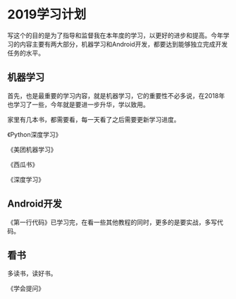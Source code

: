 # 2019学习计划 #

写这个的目的是为了指导和监督我在本年度的学习，以更好的进步和提高。今年学习的内容主要有两大部分，机器学习和Android开发，都要达到能够独立完成开发任务的水平。

## 机器学习 ##

首先，也是最重要的学习内容，就是机器学习，它的重要性不必多说，在2018年也学习了一些，今年就是要进一步升华，学以致用。

家里有几本书，都需要看，每一天看了之后需要更新学习进度。

《Python深度学习》

《美团机器学习》

《西瓜书》

《深度学习》

## Android开发 ##

《第一行代码》已学习完，在看一些其他教程的同时，更多的是要实战，多写代码。


## 看书 ##

多读书，读好书。

《学会提问》